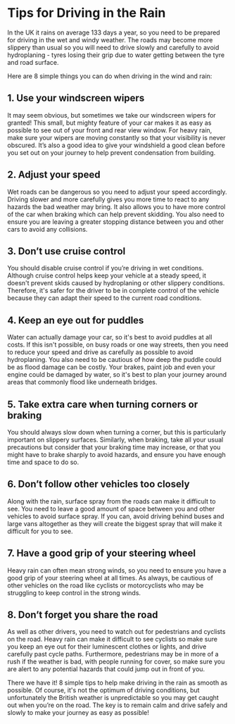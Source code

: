 # Tips for Driving in the Rain

In the UK it rains on average 133 days a year, so you need to be prepared for driving in the wet and windy weather. The roads may become more slippery than usual so you will need to drive slowly and carefully to avoid hydroplaning - tyres losing their grip due to water getting between the tyre and road surface.

Here are 8 simple things you can do when driving in the wind and rain:

## 1. Use your windscreen wipers

It may seem obvious, but sometimes we take our windscreen wipers for granted! This small, but mighty feature of your car makes it as easy as possible to see out of your front and rear view window. For heavy rain, make sure your wipers are moving constantly so that your visibility is never obscured. It’s also a good idea to give your windshield a good clean before you set out on your journey to help prevent condensation from building.

## 2. Adjust your speed

Wet roads can be dangerous so you need to adjust your speed accordingly. Driving slower and more carefully gives you more time to react to any hazards the bad weather may bring. It also allows you to have more control of the car when braking which can help prevent skidding. You also need to ensure you are leaving a greater stopping distance between you and other cars to avoid any collisions.

## 3. Don’t use cruise control

You should disable cruise control if you’re driving in wet conditions. Although cruise control helps keep your vehicle at a steady speed, it doesn't prevent skids caused by hydroplaning or other slippery conditions. Therefore, it's safer for the driver to be in complete control of the vehicle because they can adapt their speed to the current road conditions.

## 4. Keep an eye out for puddles

Water can actually damage your car, so it's best to avoid puddles at all costs. If this isn't possible, on busy roads or one way streets, then you need to reduce your speed and drive as carefully as possible to avoid hydroplaning. You also need to be cautious of how deep the puddle could be as flood damage can be costly. Your brakes, paint job and even your engine could be damaged by water, so it's best to plan your journey around areas that commonly flood like underneath bridges.

## 5. Take extra care when turning corners or braking

You should always slow down when turning a corner, but this is particularly important on slippery surfaces. Similarly, when braking, take all your usual precautions but consider that your braking time may increase, or that you might have to brake sharply to avoid hazards, and ensure you have enough time and space to do so.

## 6. Don’t follow other vehicles too closely

Along with the rain, surface spray from the roads can make it difficult to see. You need to leave a good amount of space between you and other vehicles to avoid surface spray. If you can, avoid driving behind buses and large vans altogether as they will create the biggest spray that will make it difficult for you to see.

## 7. Have a good grip of your steering wheel

Heavy rain can often mean strong winds, so you need to ensure you have a good grip of your steering wheel at all times. As always, be cautious of other vehicles on the road like cyclists or motorcyclists who may be struggling to keep control in the strong winds.

## 8. Don’t forget you share the road

As well as other drivers, you need to watch out for pedestrians and cyclists on the road. Heavy rain can make it difficult to see cyclists so make sure you keep an eye out for their luminescent clothes or lights, and drive carefully past cycle paths. Furthermore, pedestrians may be in more of a rush if the weather is bad, with people running for cover, so make sure you are alert to any potential hazards that could jump out in front of you.

There we have it! 8 simple tips to help make driving in the rain as smooth as possible. Of course, it's not the optimum of driving conditions, but unfortunately the British weather is unpredictable so you may get caught out when you’re on the road. The key is to remain calm and drive safely and slowly to make your journey as easy as possible!